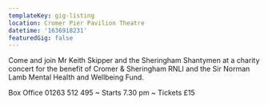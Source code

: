 ```yaml
---
templateKey: gig-listing
location: Cromer Pier Pavilion Theatre
datetime: '1636918231'
featuredGig: false
---
```

Come and join Mr Keith Skipper and the Sheringham Shantymen at a charity concert for the benefit of Cromer & Sheringham RNLI and the Sir Norman Lamb Mental Health and Wellbeing Fund.

Box Office 01263 512 495 \~ Starts 7.30 pm \~ Tickets £15